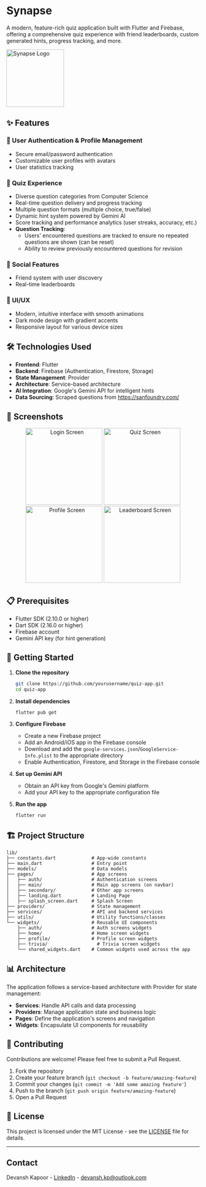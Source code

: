 # Synapse

A modern, feature-rich quiz application built with Flutter and Firebase, offering a comprehensive quiz experience with friend leaderboards, custom generated hints, progress tracking, and more.

<img src="assets/icons/app_logo.png" alt="Synapse Logo" width="150">

## ✨ Features

### 🔐 User Authentication & Profile Management

- Secure email/password authentication
- Customizable user profiles with avatars
- User statistics tracking

### 🧩 Quiz Experience

- Diverse question categories from Computer Science
- Real-time question delivery and progress tracking
- Multiple question formats (multiple choice, true/false)
- Dynamic hint system powered by Gemini AI
- Score tracking and performance analytics (user streaks, accuracy, etc.)
- **Question Tracking**:
  - Users' encountered questions are tracked to ensure no repeated questions are shown (can be reset)
  - Ability to review previously encountered questions for revision

### 👥 Social Features

- Friend system with user discovery
- Real-time leaderboards

### 🎨 UI/UX

- Modern, intuitive interface with smooth animations
- Dark mode design with gradient accents
- Responsive layout for various device sizes

## 🛠️ Technologies Used

- **Frontend**: Flutter
- **Backend**: Firebase (Authentication, Firestore, Storage)
- **State Management**: Provider
- **Architecture**: Service-based architecture
- **AI Integration**: Google's Gemini API for intelligent hints
- **Data Sourcing**: Scraped questions from https://sanfoundry.com/

## 📱 Screenshots

<div align="center">
  <img src="screenshots/login.png" alt="Login Screen" width="200">
  <img src="screenshots/quiz.png" alt="Quiz Screen" width="200">
  <img src="screenshots/profile.png" alt="Profile Screen" width="200">
  <img src="screenshots/leaderboard.png" alt="Leaderboard Screen" width="200">
</div>

## 📋 Prerequisites

- Flutter SDK (2.10.0 or higher)
- Dart SDK (2.16.0 or higher)
- Firebase account
- Gemini API key (for hint generation)

## 🚀 Getting Started

1. **Clone the repository**

   ```bash
   git clone https://github.com/yourusername/quiz-app.git
   cd quiz-app
   ```

2. **Install dependencies**

   ```bash
   flutter pub get
   ```

3. **Configure Firebase**

   - Create a new Firebase project
   - Add an Android/iOS app in the Firebase console
   - Download and add the `google-services.json`/`GoogleService-Info.plist` to the appropriate directory
   - Enable Authentication, Firestore, and Storage in the Firebase console

4. **Set up Gemini API**

   - Obtain an API key from Google's Gemini platform
   - Add your API key to the appropriate configuration file

5. **Run the app**
   ```bash
   flutter run
   ```

## 🏗️ Project Structure

```
lib/
├── constants.dart             # App-wide constants
├── main.dart                  # Entry point
├── models/                    # Data models
├── pages/                     # App screens
│   ├── auth/                  # Authentication screens
│   ├── main/                  # Main app screens (on navbar)
│   ├── secondary/             # Other app screens
│   ├── landing.dart           # Landing Page
│   ├── splash_screen.dart     # Splash Screen
├── providers/                 # State management
├── services/                  # API and backend services
├── utils/                     # Utility functions/classes
└── widgets/                   # Reusable UI components
    ├── auth/                  # Auth screens widgets
    ├── home/                  # Home screen widgets
    ├── profile/               # Profile screen widgets
    ├── trivia/                  # Trivia screen widgets
    └── shared_widgets.dart    # Common widgets used across the app
```

## 📊 Architecture

The application follows a service-based architecture with Provider for state management:

- **Services**: Handle API calls and data processing
- **Providers**: Manage application state and business logic
- **Pages**: Define the application's screens and navigation
- **Widgets**: Encapsulate UI components for reusability

## 🤝 Contributing

Contributions are welcome! Please feel free to submit a Pull Request.

1. Fork the repository
2. Create your feature branch (`git checkout -b feature/amazing-feature`)
3. Commit your changes (`git commit -m 'Add some amazing feature'`)
4. Push to the branch (`git push origin feature/amazing-feature`)
5. Open a Pull Request

## 📄 License

This project is licensed under the MIT License - see the [LICENSE](LICENSE) file for details.

---

## Contact

Devansh Kapoor - [LinkedIn](https://linkedin.com/in/devansh-kapoor) - devansh.kp@outlook.com

